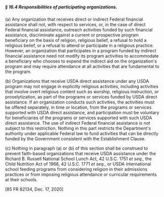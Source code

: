 ##### § 16.4 Responsibilities of participating organizations. #####

(a) Any organization that receives direct or indirect Federal financial assistance shall not, with respect to services, or, in the case of direct Federal financial assistance, outreach activities funded by such financial assistance, discriminate against a current or prospective program beneficiary on the basis of religion, religious belief, a refusal to hold a religious belief, or a refusal to attend or participate in a religious practice. However, an organization that participates in a program funded by indirect financial assistance need not modify its program activities to accommodate a beneficiary who chooses to expend the indirect aid on the organization's program and may require attendance at all activities that are fundamental to the program.

(b) Organizations that receive USDA direct assistance under any USDA program may not engage in explicitly religious activities, including activities that involve overt religious content such as worship, religious instruction, or proselytization, as part of the programs or services funded by USDA direct assistance. If an organization conducts such activities, the activities must be offered separately, in time or location, from the programs or services supported with USDA direct assistance, and participation must be voluntary for beneficiaries of the programs or services supported with such USDA direct assistance. The use of indirect Federal financial assistance is not subject to this restriction. Nothing in this part restricts the Department's authority under applicable Federal law to fund activities that can be directly funded by the Government consistent with the Establishment Clause.

(c) Nothing in paragraph (a) or (b) of this section shall be construed to prevent faith-based organizations that receive USDA assistance under the Richard B. Russell National School Lunch Act, 42 U.S.C. 1751 *et seq.,* the Child Nutrition Act of 1966, 42 U.S.C. 1771 *et seq.,* or USDA international school feeding programs from considering religion in their admissions practices or from imposing religious attendance or curricular requirements at their schools.

[85 FR 82134, Dec. 17, 2020]